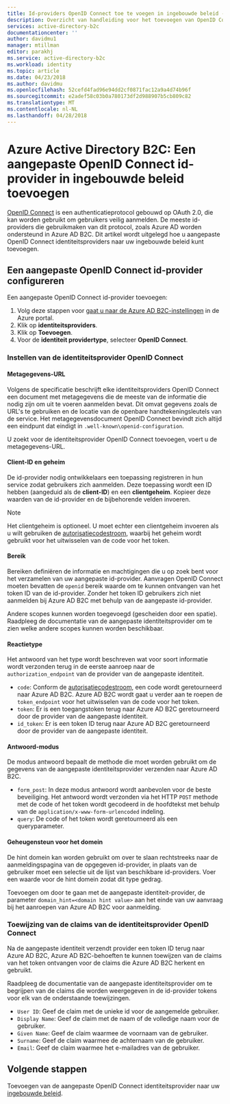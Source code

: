 ```yaml
---
title: Id-providers OpenID Connect toe te voegen in ingebouwde beleid - Azure AD B2C | Microsoft Docs
description: Overzicht van handleiding voor het toevoegen van OpenID Connect-providers in ingebouwde beleidsregels in Azure AD B2C
services: active-directory-b2c
documentationcenter: ''
author: davidmu1
manager: mtillman
editor: parakhj
ms.service: active-directory-b2c
ms.workload: identity
ms.topic: article
ms.date: 04/23/2018
ms.author: davidmu
ms.openlocfilehash: 52cefd4fad96e94dd2cf0871fac12a9a4d74b96f
ms.sourcegitcommit: e2adef58c03b0a780173df2d988907b5cb809c82
ms.translationtype: MT
ms.contentlocale: nl-NL
ms.lasthandoff: 04/28/2018
---
```

# <a name="azure-active-directory-b2c-add-a-custom-openid-connect-identity-provider-in-built-in-policies"></a>Azure Active Directory B2C: Een aangepaste OpenID Connect id-provider in ingebouwde beleid toevoegen

[OpenID Connect](http://openid.net/specs/openid-connect-core-1_0.html) is een authenticatieprotocol gebouwd op OAuth 2.0, die kan worden gebruikt om gebruikers veilig aanmelden. De meeste id-providers die gebruikmaken van dit protocol, zoals Azure AD worden ondersteund in Azure AD B2C. Dit artikel wordt uitgelegd hoe u aangepaste OpenID Connect identiteitsproviders naar uw ingebouwde beleid kunt toevoegen.

## <a name="configuring-a-custom-openid-connect-identity-provider"></a>Een aangepaste OpenID Connect id-provider configureren

Een aangepaste OpenID Connect id-provider toevoegen:

1. Volg deze stappen voor [gaat u naar de Azure AD B2C-instellingen](active-directory-b2c-app-registration.md#navigate-to-b2c-settings) in de Azure portal.
1. Klik op **identiteitsproviders**.
1. Klik op **Toevoegen**.
1. Voor de **identiteit providertype**, selecteer **OpenID Connect**.

### <a name="setting-up-the-openid-connect-identity-provider"></a>Instellen van de identiteitsprovider OpenID Connect

#### <a name="metadata-url"></a>Metagegevens-URL

Volgens de specificatie beschrijft elke identiteitsproviders OpenID Connect een document met metagegevens die de meeste van de informatie die nodig zijn om uit te voeren aanmelden bevat. Dit omvat gegevens zoals de URL's te gebruiken en de locatie van de openbare handtekeningsleutels van de service. Het metagegevensdocument OpenID Connect bevindt zich altijd een eindpunt dat eindigt in `.well-known\openid-configuration`.

U zoekt voor de identiteitsprovider OpenID Connect toevoegen, voert u de metagegevens-URL.

#### <a name="client-id-and-secret"></a>Client-ID en geheim

De id-provider nodig ontwikkelaars een toepassing registreren in hun service zodat gebruikers zich aanmelden. Deze toepassing wordt een ID hebben (aangeduid als de **client-ID**) en een **clientgeheim**. Kopieer deze waarden van de id-provider en de bijbehorende velden invoeren.

> [!NOTE]
> Het clientgeheim is optioneel. U moet echter een clientgeheim invoeren als u wilt gebruiken de [autorisatiecodestroom](http://openid.net/specs/openid-connect-core-1_0.html#CodeFlowAuth), waarbij het geheim wordt gebruikt voor het uitwisselen van de code voor het token.

#### <a name="scope"></a>Bereik

Bereiken definiëren de informatie en machtigingen die u op zoek bent voor het verzamelen van uw aangepaste id-provider. Aanvragen OpenID Connect moeten bevatten de `openid` bereik waarde om te kunnen ontvangen van het token ID van de id-provider. Zonder het token ID gebruikers zich niet aanmelden bij Azure AD B2C met behulp van de aangepaste id-provider.

Andere scopes kunnen worden toegevoegd (gescheiden door een spatie). Raadpleeg de documentatie van de aangepaste identiteitsprovider om te zien welke andere scopes kunnen worden beschikbaar.

#### <a name="response-type"></a>Reactietype

Het antwoord van het type wordt beschreven wat voor soort informatie wordt verzonden terug in de eerste aanroep naar de `authorization_endpoint` van de provider van de aangepaste identiteit. 

* `code`: Conform de [autorisatiecodestroom](http://openid.net/specs/openid-connect-core-1_0.html#CodeFlowAuth), een code wordt geretourneerd naar Azure AD B2C. Azure AD B2C wordt gaat u verder aan te roepen de `token_endpoint` voor het uitwisselen van de code voor het token.
* `token`: Er is een toegangstoken terug naar Azure AD B2C geretourneerd door de provider van de aangepaste identiteit.
* `id_token`: Er is een token ID terug naar Azure AD B2C geretourneerd door de provider van de aangepaste identiteit.


#### <a name="response-mode"></a>Antwoord-modus

De modus antwoord bepaalt de methode die moet worden gebruikt om de gegevens van de aangepaste identiteitsprovider verzenden naar Azure AD B2C.

* `form_post`: In deze modus antwoord wordt aanbevolen voor de beste beveiliging. Het antwoord wordt verzonden via het HTTP `POST` methode met de code of het token wordt gecodeerd in de hoofdtekst met behulp van de `application/x-www-form-urlencoded` indeling.
* `query`: De code of het token wordt geretourneerd als een queryparameter.


#### <a name="domain-hint"></a>Geheugensteun voor het domein

De hint domein kan worden gebruikt om over te slaan rechtstreeks naar de aanmeldingspagina van de opgegeven id-provider, in plaats van de gebruiker moet een selectie uit de lijst van beschikbare id-providers. Voer een waarde voor de hint domein zodat dit type gedrag.

Toevoegen om door te gaan met de aangepaste identiteit-provider, de parameter `domain_hint=<domain hint value>` aan het einde van uw aanvraag bij het aanroepen van Azure AD B2C voor aanmelding.


### <a name="mapping-the-claims-from-the-openid-connect-identity-provider"></a>Toewijzing van de claims van de identiteitsprovider OpenID Connect

Na de aangepaste identiteit verzendt provider een token ID terug naar Azure AD B2C, Azure AD B2C-behoeften te kunnen toewijzen van de claims van het token ontvangen voor de claims die Azure AD B2C herkent en gebruikt. 

Raadpleeg de documentatie van de aangepaste identiteitsprovider om te begrijpen van de claims die worden weergegeven in de id-provider tokens voor elk van de onderstaande toewijzingen.

* `User ID`: Geef de claim met de unieke id voor de aangemelde gebruiker.
* `Display Name`: Geef de claim met de naam of de volledige naam voor de gebruiker.
* `Given Name`: Geef de claim waarmee de voornaam van de gebruiker.
* `Surname`: Geef de claim waarmee de achternaam van de gebruiker.
* `Email`: Geef de claim waarmee het e-mailadres van de gebruiker.

## <a name="next-steps"></a>Volgende stappen

Toevoegen van de aangepaste OpenID Connect identiteitsprovider naar uw [ingebouwde beleid](active-directory-b2c-reference-policies.md).
